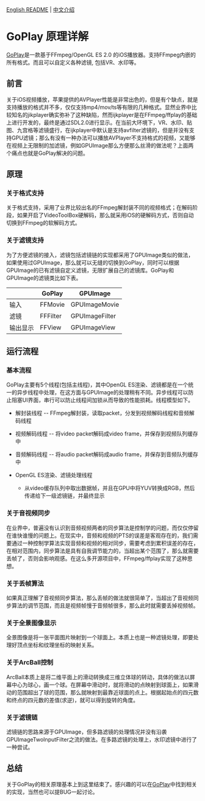 
[English README](https://github.com/letqingbin/GoPlay/blob/master/README.md)   |  [中文介绍](https://github.com/dKingbin/GoPlay/blob/master/image/README-chs.md)

# GoPlay 原理详解

[GoPlay](https://github.com/letqingbin/GoPlay)是一款基于FFmpeg/OpenGL ES 2.0 的iOS播放器。支持FFmpeg内嵌的所有格式。而且可以自定义各种滤镜, 包括VR、水印等。

## 前言

关于iOS视频播放，苹果提供的AVPlayer性能是非常出色的，但是有个缺点，就是支持播放的格式并不多，仅仅支持mp4/mov/ts等有限的几种格式。显然业界中比较知名的jikplayer确实弥补了这种缺陷，然而ijkplayer是在FFmpeg/ffplay的基础上进行开发的，最终是通过SDL2.0进行显示。在当前大环境下，VR、水印、贴图、九宫格等滤镜盛行，在ijkplayer中默认是支持avfilter滤镜的，但是并没有支持GPU滤镜；那么有没有一种办法可以播放AVPlayer不支持格式的视频，又能够在视频上无限制的加滤镜，例如GPUImage那么方便那么丝滑的做法呢？上面两个痛点也就是GoPlay解决的问题。

## 原理

### 关于格式支持

关于格式支持，采用了业界比较出名的FFmpeg解封装不同的视频格式；在解码阶段，如果开启了VideoToolBox硬解码，那么就采用iOS的硬解码方式，否则自动切换到FFmpeg的软解码方式。

### 关于滤镜支持

为了方便滤镜的接入，滤镜包括滤镜链的实现都采用了GPUImage类似的做法，如果使用过GPUImage，那么就可以无缝的切换到GoPlay，同时可以根据GPUImage的已有滤镜自定义滤镜，无限扩展自己的滤镜库。GoPlay和GPUImage的滤镜类比如下表。

|| GoPlay | GPUImage
---|---|---
输入 | FFMovie | GPUImageMovie
滤镜 | FFFilter | GPUImageFilter
输出显示 | FFView | GPUImageView

## 运行流程

### 基本流程

GoPlay主要有5个线程(包括主线程)，其中OpenGL ES渲染、滤镜都是在一个统一的异步线程中处理，在这方面与GPUImage的处理稍有不同。异步线程可以防止阻塞UI界面，串行可以防止线程间加锁从而导致的性能损耗。线程模型如下。

- 解封装线程 -- FFmpeg解封装，读取packet，分发到视频解码线程和音频解码线程

- 视频解码线程 -- 将video packet解码成video frame，并保存到视频队列缓存中

- 音频解码线程 --  将audio packet解码成audio frame，并保存到音频队列缓存中

- OpenGL ES渲染、滤镜处理线程
   - 从video缓存队列中取出数据帧，并且在GPU中将YUV转换成RGB，然后传递给下一级滤镜链，并最终显示

### 关于音视频同步

在业界中，普遍没有认识到音频视频两者的同步算法是控制学的问题，而仅仅停留在谁快谁慢的问题上。在现实中，音频和视频的PTS的误差是客观存在的，我们需要通过一种控制学算法实现音频和视频的相对同步，需要考虑到累积误差的存在，在相对范围内，同步算法是具有自我调节能力的，当超出某个范围了，那么就需要丢帧了，否则会影响观感。在这么多开源项目中，FFmpeg/ffplay实现了这种思想。

### 关于丢帧算法

如果真正理解了音视频同步算法，那么丢帧的做法就很简单了，当超出了音视频同步算法的调节范围，而且是视频帧慢于音频帧很多，那么此时就需要丢掉视频帧。

### 关于全景图像显示

全景图像是将一张平面图片映射到一个球面上。本质上也是一种滤镜处理，即要处理好顶点坐标和纹理坐标的映射关系。

### 关于ArcBall控制

ArcBall本质上是将二维平面上的滑动转换成三维立体球的转动，具体的做法以屏幕中心为球心，画一个球。在屏幕中滑动时，就将滑动的点映射到球面上，如果滑动的范围超出了球的范围，那么就映射到最靠近球面的点上。根据起始点的四元数和终点的四元数的差值(求逆)，就可以得到旋转的角度。

### 关于滤镜链

滤镜链的思路来源于GPUImage，但多路滤镜的处理情况并没有沿袭GPUImageTwoInputFilter之流的做法。在多路滤镜的处理上，水印滤镜中进行了一种尝试。

## 总结

关于GoPlay的相关原理基本上到这里结束了。感兴趣的可以在[GoPlay](https://github.com/letqingbin/GoPlay)中找到相关的实现，当然也可以提BUG一起讨论。

